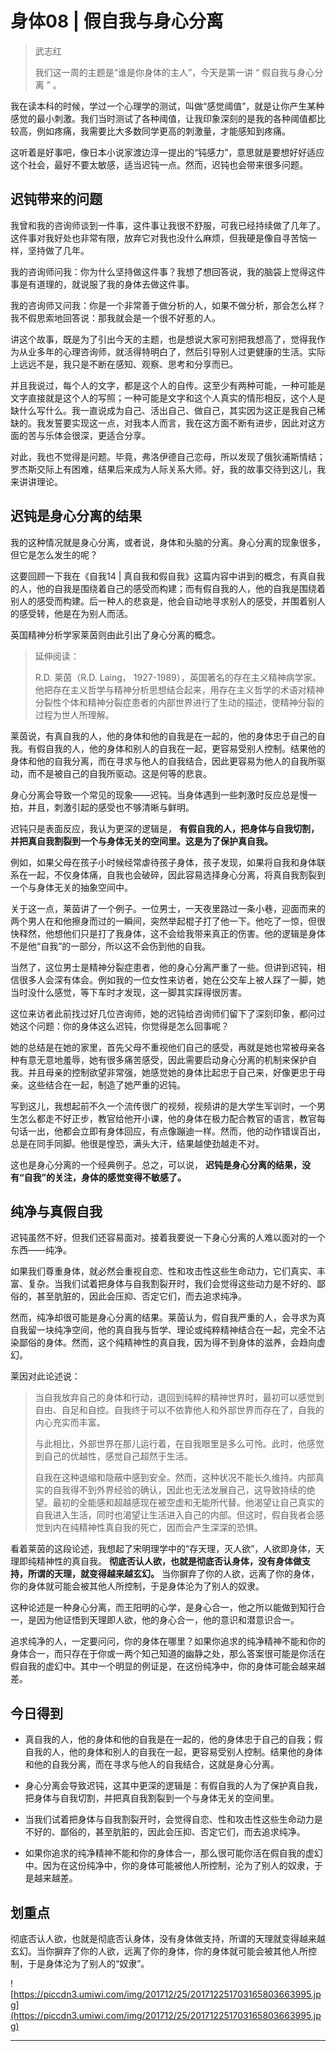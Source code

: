 # 身体08 | 假自我与身心分离

> 武志红
> 
> 我们这一周的主题是“谁是你身体的主人”，今天是第一讲 “ 假自我与身心分离 ” 。

我在读本科的时候，学过一个心理学的测试，叫做“感觉阈值”，就是让你产生某种感觉的最小刺激。我们当时测试了各种阈值，让我印象深刻的是我的各种阈值都比较高，例如疼痛，我需要比大多数同学更高的刺激量，才能感知到疼痛。

这听着是好事吧，像日本小说家渡边淳一提出的“钝感力”，意思就是要想好好适应这个社会，最好不要太敏感，适当迟钝一点。然而，迟钝也会带来很多问题。

## 迟钝带来的问题

我曾和我的咨询师谈到一件事，这件事让我很不舒服，可我已经持续做了几年了。这件事对我好处也非常有限，放弃它对我也没什么麻烦，但我硬是像自寻苦恼一样，坚持做了几年。

我的咨询师问我：你为什么坚持做这件事？我想了想回答说，我的脑袋上觉得这件事是有道理的，就说服了我的身体去做这件事。

我的咨询师又问我：你是一个非常善于做分析的人，如果不做分析，那会怎么样？我不假思索地回答说：那我就会是一个很不好惹的人。

讲这个故事，既是为了引出今天的主题，也是想说大家可别把我想高了，觉得我作为从业多年的心理咨询师，就活得特明白了，然后引导别人过更健康的生活。实际上远远不是，我只是不断在感知、观察、思考和分享而已。

并且我说过，每个人的文字，都是这个人的自传。这至少有两种可能，一种可能是文字直接就是这个人的写照；一种可能是文字和这个人真实的情形相反，这个人是缺什么写什么。我一直说成为自己、活出自己、做自己，其实因为这正是我自己稀缺的。我发誓要实现这一点，对我本人而言，我在这方面不断有进步，因此对这方面的苦与乐体会很深，更适合分享。

对此，我也不觉得是问题。毕竟，弗洛伊德自己恋母，所以发现了俄狄浦斯情结；罗杰斯交际上有困难，结果后来成为人际关系大师。好，我的故事交待到这儿，我来讲讲理论。

## 迟钝是身心分离的结果

我的这种情况就是身心分离，或者说，身体和头脑的分离。身心分离的现象很多，但它是怎么发生的呢？

这要回顾一下我在《自我14 | 真自我和假自我》这篇内容中讲到的概念，有真自我的人，他的自我是围绕着自己的感受而构建；而有假自我的人，他的自我是围绕着别人的感受而构建。后一种人的悲哀是，他会自动地寻求别人的感受，并围着别人的感受转，他是在为别人而活。

英国精神分析学家莱茵则由此引出了身心分离的概念。

> 延伸阅读：
> 
> R.D. 莱茵（R.D. Laing， 1927-1989），英国著名的存在主义精神病学家。他把存在主义哲学与精神分析思想结合起来，用存在主义哲学的术语对精神分裂性个体和精神分裂症患者的内部世界进行了生动的描述，使精神分裂的过程为世人所理解。

莱茵说，有真自我的人，他的身体和他的自我是在一起的，他的身体忠于自己的自我。有假自我的人，他的身体和别人的自我在一起，更容易受别人控制。结果他的身体和他的自我分离，而在寻求与他人的自我结合，因此更容易为他人的自我所驱动，而不是被自己的自我所驱动。这是何等的悲哀。

身心分离会导致一个常见的现象——迟钝。当身体遇到一些刺激时反应总是慢一拍，并且，刺激引起的感受也不够清晰与鲜明。

迟钝只是表面反应，我认为更深的逻辑是， **有假自我的人，把身体与自我切割，并把真自我割裂到一个与身体无关的空间里。这是为了保护真自我。**

例如，如果父母在孩子小时候经常虐待孩子身体，孩子发现，如果将自我和身体联系在一起，不仅身体痛，自我也会破碎，因此容易选择身心分离，将真自我割裂到一个与身体无关的抽象空间中。

关于这一点，莱茵讲了一个例子。一位男士，一天夜里路过一条小巷，迎面而来的两个男人在和他擦身而过的一瞬间，突然举起棍子打了他一下。他吃了一惊，但很快释然，他想他们只是打了我身体，这不会给我带来真正的伤害。他的逻辑是身体不是他“自我”的一部分，所以这不会伤到他的自我。

当然了，这位男士是精神分裂症患者，他的身心分离严重了一些。但讲到迟钝，相信很多人会深有体会。例如我的一位女性来访者，她在公交车上被人踩了一脚，她当时没什么感觉，等下车时才发现，这一脚其实踩得很厉害。

这位来访者此前找过好几位咨询师，她的迟钝给咨询师们留下了深刻印象，都问过她这个问题：你的身体这么迟钝，你觉得是怎么回事呢？

她的总结是在她的家里，首先父母不重视他们自己的感受，再就是她也常被母亲各种有意无意地羞辱，她有很多痛苦感受，因此需要启动身心分离的机制来保护自我。并且母亲的控制欲望非常强，她感觉她的身体比起忠于自己来，好像更忠于母亲。这些结合在一起，制造了她严重的迟钝。

写到这儿，我想起前不久一个流传很广的视频，视频讲的是大学生军训时，一个男生怎么都走不好正步，教官给他开小课，他的身体在极力配合教官的语言，教官每句话一出，他都会立即有身体回应，有点像蹦迪一样。然而，他的动作错误百出，总是在同手同脚。他很是惶恐，满头大汗，结果越使劲越走不对。

这也是身心分离的一个经典例子。总之，可以说， **迟钝是身心分离的结果，没有“自我”的关注，身体的感觉变得不敏感了。**

## 纯净与真假自我

迟钝虽然不好，但我们还容易面对。接着我要说一下身心分离的人难以面对的一个东西——纯净。

如果我们尊重身体，就必然会重视自恋、性和攻击性这些生命动力，它们真实、丰富、复杂。当我们试着把身体与自我割裂开时，我们会觉得这些动力是不好的、鄙俗的，甚至肮脏的，因此会压抑、否定它们，而去追求纯净。

然而，纯净却很可能是身心分离的结果。莱茵认为，假自我严重的人，会寻求为真自我留一块纯净空间，他的真自我与哲学、理论或纯粹精神结合在一起，完全不沾染鄙俗的身体。然而，这个纯精神性的真自我，因为得不到身体的滋养，会趋向虚幻。

莱因对此论述说：

> 当自我放弃自己的身体和行动，退回到纯粹的精神世界时，最初可以感觉到自由、自足和自控。自我终于可以不依靠他人和外部世界而存在了，自我的内心充实而丰富。
> 
> 与此相比，外部世界在那儿运行着，在自我眼里是多么可怜。此时，他感觉到自己的优越性，感觉自己超然于生活。
> 
> 自我在这种退缩和隐蔽中感到安全。然而，这种状况不能长久维持。内部真实的自我得不到外界经验的确认，因此也无法发展自己，这导致持续的绝望。最初的全能感和超越感现在被空虚和无能所代替。他渴望让自己真实的自我进入生活，同时也渴望让生活进入自己的内部。但这时，假自我者会感觉到内在纯精神性真自我的死亡，因而会产生深深的恐惧。

看着莱茵的这段论述，我想起了宋明理学中的“存天理，灭人欲”，人欲即身体，天理即纯精神性的真自我。 **彻底否认人欲，也就是彻底否认身体，没有身体做支持，所谓的天理，就变得越来越玄幻。** 当你摒弃了你的人欲，远离了你的身体，你的身体就可能会被其他人所控制，于是身体沦为了别人的奴隶。

这种论述是一种身心分离，而王阳明的心学，是身心合一，他之所以能做到知行合一，是因为他证悟到天理即人欲，他的身心合一，他的意识和潜意识合一。

追求纯净的人，一定要问问，你的身体在哪里？如果你追求的纯净精神不能和你的身体合一，而只存在于你或一两个知己知道的幽静之处，那么答案很可能是你活在假自我的虚幻中。其中一个明显的例证是，在这份纯净中，你的身体可能会越来越差。

## 今日得到

* 真自我的人，他的身体和他的自我是在一起的，他的身体忠于自己的自我；假自我的人，他的身体和别人的自我在一起，更容易受别人控制。结果他的身体和他的自我分离，而在寻求与他人的自我结合，这就是身心分离。

* 身心分离会导致迟钝，这其中更深的逻辑是：有假自我的人为了保护真自我，把身体与自我切割，并把真自我割裂到一个与身体无关的空间里。

* 当我们试着把身体与自我割裂开时，会觉得自恋、性和攻击性这些生命动力是不好的、鄙俗的，甚至肮脏的，因此会压抑、否定它们，而去追求纯净。

* 如果你追求的纯净精神不能和你的身体合一，那么很可能你活在假自我的虚幻中。因为在这份纯净中，你的身体可能被他人所控制，沦为了别人的奴隶，于是越来越差。

## 划重点

彻底否认人欲，也就是彻底否认身体，没有身体做支持，所谓的天理就变得越来越玄幻。当你摒弃了你的人欲，远离了你的身体，你的身体就可能会被其他人所控制，于是身体沦为了别人的“奴隶”。

![https://piccdn3.umiwi.com/img/201712/25/201712251703165803663995.jpg](https://piccdn3.umiwi.com/img/201712/25/201712251703165803663995.jpg)

---
